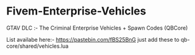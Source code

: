# Fivem-Enterprise-Vehicles
GTAV  DLC :-  The Criminal Enterprise Vehicles + Spawn Codes (QBCore)

List availabe here:- 
https://pastebin.com/fBS25BnG
just add these to qb-core/shared/vehicles.lua
